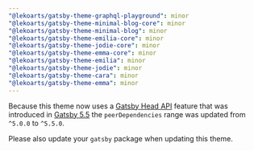 ```yaml
---
"@lekoarts/gatsby-theme-graphql-playground": minor
"@lekoarts/gatsby-theme-minimal-blog-core": minor
"@lekoarts/gatsby-theme-minimal-blog": minor
"@lekoarts/gatsby-theme-emilia-core": minor
"@lekoarts/gatsby-theme-jodie-core": minor
"@lekoarts/gatsby-theme-emma-core": minor
"@lekoarts/gatsby-theme-emilia": minor
"@lekoarts/gatsby-theme-jodie": minor
"@lekoarts/gatsby-theme-cara": minor
"@lekoarts/gatsby-theme-emma": minor
---
```


Because this theme now uses a [Gatsby Head API](https://www.gatsbyjs.com/docs/reference/release-notes/v5.5/#setting-html-and-body-attributes) feature that was introduced in [Gatsby 5.5](https://www.gatsbyjs.com/docs/reference/release-notes/v5.5/#setting-html-and-body-attributes) the `peerDependencies` range was updated from `^5.0.0` to `^5.5.0`.

Please also update your `gatsby` package when updating this theme.
